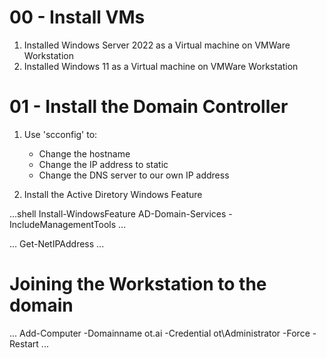 # 00 - Install VMs


1. Installed Windows Server 2022 as a Virtual machine on VMWare Workstation
2. Installed Windows 11 as a Virtual machine on VMWare Workstation


# 01 - Install the Domain Controller


1. Use 'scconfig' to:
    - Change the hostname
    - Change the IP address to static
    - Change the DNS server to our own IP address

2. Install the Active Diretory Windows Feature

...shell
Install-WindowsFeature AD-Domain-Services -IncludeManagementTools
...

...
Get-NetIPAddress
...

# Joining the Workstation to the domain

...
Add-Computer -Domainname ot.ai -Credential ot\Administrator -Force -Restart
...